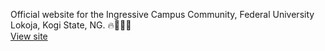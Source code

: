 Official website for the Ingressive Campus Community, Federal University Lokoja, Kogi State, NG. 
:fire::rocket::rocket::rocket: <br>
[View site](https://icafulokoja.github.io)
